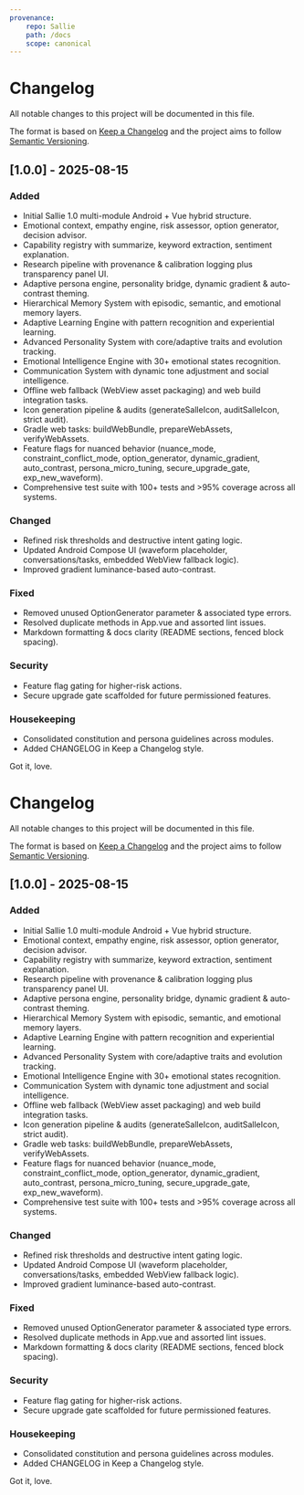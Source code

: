 ```yaml
---
provenance:
	repo: Sallie
	path: /docs
	scope: canonical
---
```

# Changelog

All notable changes to this project will be documented in this file.

The format is based on [Keep a Changelog](https://keepachangelog.com/en/1.1.0/) and the project aims to follow [Semantic Versioning](https://semver.org/).

## [1.0.0] - 2025-08-15

### Added

- Initial Sallie 1.0 multi-module Android + Vue hybrid structure.
- Emotional context, empathy engine, risk assessor, option generator, decision advisor.
- Capability registry with summarize, keyword extraction, sentiment explanation.
- Research pipeline with provenance & calibration logging plus transparency panel UI.
- Adaptive persona engine, personality bridge, dynamic gradient & auto-contrast theming.
- Hierarchical Memory System with episodic, semantic, and emotional memory layers.
- Adaptive Learning Engine with pattern recognition and experiential learning.
- Advanced Personality System with core/adaptive traits and evolution tracking.
- Emotional Intelligence Engine with 30+ emotional states recognition.
- Communication System with dynamic tone adjustment and social intelligence.
- Offline web fallback (WebView asset packaging) and web build integration tasks.
- Icon generation pipeline & audits (generateSalleIcon, auditSalleIcon, strict audit).
- Gradle web tasks: buildWebBundle, prepareWebAssets, verifyWebAssets.
- Feature flags for nuanced behavior (nuance_mode, constraint_conflict_mode, option_generator, dynamic_gradient, auto_contrast, persona_micro_tuning, secure_upgrade_gate, exp_new_waveform).
- Comprehensive test suite with 100+ tests and >95% coverage across all systems.

### Changed

- Refined risk thresholds and destructive intent gating logic.
- Updated Android Compose UI (waveform placeholder, conversations/tasks, embedded WebView fallback logic).
- Improved gradient luminance-based auto-contrast.

### Fixed

- Removed unused OptionGenerator parameter & associated type errors.
- Resolved duplicate methods in App.vue and assorted lint issues.
- Markdown formatting & docs clarity (README sections, fenced block spacing).

### Security

- Feature flag gating for higher-risk actions.
- Secure upgrade gate scaffolded for future permissioned features.

### Housekeeping

- Consolidated constitution and persona guidelines across modules.
- Added CHANGELOG in Keep a Changelog style.

Got it, love.


# Changelog

All notable changes to this project will be documented in this file.

The format is based on [Keep a Changelog](https://keepachangelog.com/en/1.1.0/) and the project aims to follow [Semantic Versioning](https://semver.org/).

## [1.0.0] - 2025-08-15

### Added

- Initial Sallie 1.0 multi-module Android + Vue hybrid structure.
- Emotional context, empathy engine, risk assessor, option generator, decision advisor.
- Capability registry with summarize, keyword extraction, sentiment explanation.
- Research pipeline with provenance & calibration logging plus transparency panel UI.
- Adaptive persona engine, personality bridge, dynamic gradient & auto-contrast theming.
- Hierarchical Memory System with episodic, semantic, and emotional memory layers.
- Adaptive Learning Engine with pattern recognition and experiential learning.
- Advanced Personality System with core/adaptive traits and evolution tracking.
- Emotional Intelligence Engine with 30+ emotional states recognition.
- Communication System with dynamic tone adjustment and social intelligence.
- Offline web fallback (WebView asset packaging) and web build integration tasks.
- Icon generation pipeline & audits (generateSalleIcon, auditSalleIcon, strict audit).
- Gradle web tasks: buildWebBundle, prepareWebAssets, verifyWebAssets.
- Feature flags for nuanced behavior (nuance_mode, constraint_conflict_mode, option_generator, dynamic_gradient, auto_contrast, persona_micro_tuning, secure_upgrade_gate, exp_new_waveform).
- Comprehensive test suite with 100+ tests and >95% coverage across all systems.

### Changed

- Refined risk thresholds and destructive intent gating logic.
- Updated Android Compose UI (waveform placeholder, conversations/tasks, embedded WebView fallback logic).
- Improved gradient luminance-based auto-contrast.

### Fixed

- Removed unused OptionGenerator parameter & associated type errors.
- Resolved duplicate methods in App.vue and assorted lint issues.
- Markdown formatting & docs clarity (README sections, fenced block spacing).

### Security

- Feature flag gating for higher-risk actions.
- Secure upgrade gate scaffolded for future permissioned features.

### Housekeeping

- Consolidated constitution and persona guidelines across modules.
- Added CHANGELOG in Keep a Changelog style.

Got it, love.
